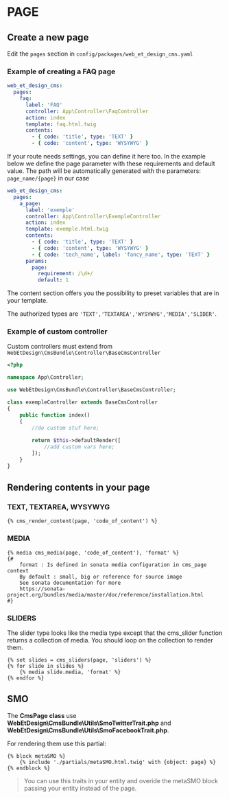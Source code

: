 # PAGE
## Create a new page

Edit the `pages` section in `config/packages/web_et_design_cms.yaml`

### Example of creating a FAQ page

```yaml
web_et_design_cms:
  pages:
    faq:
      label: 'FAQ'
      controller: App\Controller\FaqController
      action: index
      template: faq.html.twig
      contents:
        - { code: 'title', type: 'TEXT' }
        - { code: 'content', type: 'WYSYWYG' }     
```

If your route needs settings, you can define it here too. In the example below we define the page parameter with these requirements and default value. The path will be automatically generated with the parameters: `page_name/{page}` in our case

```yaml
web_et_design_cms:
  pages:
    a_page:
      label: 'exemple'
      controller: App\Controller\ExempleController
      action: index
      template: exemple.html.twig
      contents:
        - { code: 'title', type: 'TEXT' }
        - { code: 'content', type: 'WYSYWYG' }
        - { code: 'tech_name', label: 'fancy_name', type: 'TEXT' }
      params:
        page: 
          requirement: /\d+/
          default: 1
```

The content section offers you the possibility to preset variables that are in your template. 

The authorized types are `'TEXT','TEXTAREA','WYSYWYG','MEDIA','SLIDER'`.

### Example of custom controller

Custom controllers must extend from `WebEtDesign\CmsBundle\Controller\BaseCmsController`

```php 
<?php

namespace App\Controller;

use WebEtDesign\CmsBundle\Controller\BaseCmsController;

class exempleController extends BaseCmsController
{
    public function index()
    {
        //do custom stuf here;
   
        return $this->defaultRender([
            //add custom vars here;
        ]);
    }
}

```


## Rendering contents in your page

### TEXT, TEXTAREA, WYSYWYG
```twig
{% cms_render_content(page, 'code_of_content') %}
```

### MEDIA
```twig
{% media cms_media(page, 'code_of_content'), 'format' %}
{# 
	format : Is defined in sonata media configuration in cms_page context
	By default : small, big or reference for source image
	See sonata documentation for more
	https://sonata-project.org/bundles/media/master/doc/reference/installation.html
#}
```

### SLIDERS 

The slider type looks like the media type except that the cms_slider function returns a collection of media. You should loop on the collection to render them.

```twig
{% set slides = cms_sliders(page, 'sliders') %}
{% for slide in slides %}
    {% media slide.media, 'format' %}
{% endfor %}
```

## SMO

The **CmsPage class** use **WebEtDesign\CmsBundle\Utils\SmoTwitterTrait.php** and **WebEtDesign\CmsBundle\Utils\SmoFacebookTrait.php**.

For rendering them use this partial:

```twig
{% block metaSMO %}
    {% include './partials/metaSMO.html.twig' with {object: page} %}
{% endblock %}
```

> You can use this traits in your entity and overide the metaSMO block passing your entity instead of the page.
